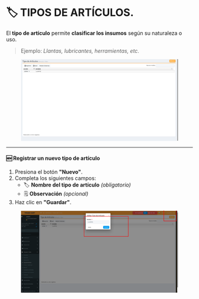 # 🏷️ TIPOS DE ARTÍCULOS.

El **tipo de artículo** permite **clasificar los insumos** según su naturaleza o uso.

> Ejemplo: _Llantas, lubricantes, herramientas, etc._

<figure><img src="../../../.gitbook/assets/imagen (14).png" alt=""><figcaption></figcaption></figure>

***

#### 🆕 **Registrar un nuevo tipo de artículo**

1. Presiona el botón **"Nuevo"**.
2. Completa los siguientes campos:
   * 🏷️ **Nombre del tipo de artículo** _(obligatorio)_
   * 🗒️ **Observación** _(opcional)_
3. Haz clic en **"Guardar"**.

<figure><img src="../../../.gitbook/assets/imagen (13).png" alt=""><figcaption></figcaption></figure>

